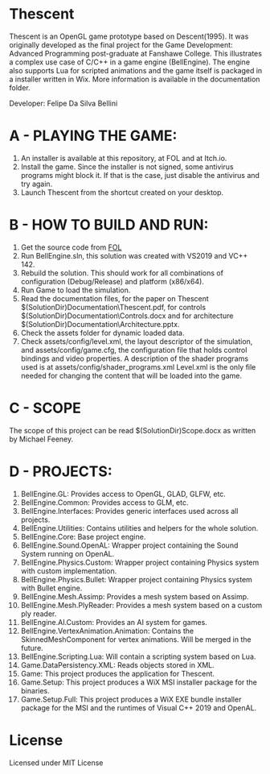 # Thescent

Thescent is an OpenGL game prototype based on Descent(1995). It was originally developed as the final project for the Game Development: Advanced Programming post-graduate at Fanshawe College.
This illustrates a complex use case of C/C++ in a game engine (BellEngine).
The engine also supports Lua for scripted animations and the game itself is packaged in a installer written in Wix.
More information is available in the documentation folder. 

Developer: Felipe Da Silva Bellini

# A - PLAYING THE GAME:
1.	An installer is available at this repository, at FOL and at Itch.io.
2.	Install the game. Since the installer is not signed, some antivirus programs might block it.
	If that is the case, just disable the antivirus and try again.
3.	Launch Thescent from the shortcut created on your desktop.

# B - HOW TO BUILD AND RUN:

1.	Get the source code from [FOL](https://www.fanshaweonline.ca/d2l/home/996074)
2.	Run BellEngine.sln, this solution was created with VS2019 and VC++ 142.
3.	Rebuild the solution.
	This should work for all combinations of configuration (Debug/Release) and platform (x86/x64).
4.	Run Game to load the simulation.
5. 	Read the documentation files, for the paper on Thescent $(SolutionDir)Documentation\Thescent.pdf, for controls $(SolutionDir)Documentation\Controls.docx and for architecture $(SolutionDir)Documentation\Architecture.pptx.
6.	Check the assets folder for dynamic loaded data.
7.	Check assets/config/level.xml, the layout descriptor of the simulation, and assets/config/game.cfg, the configuration 
	file that holds control bindings and video properties. A description of the shader programs used is at assets/config/shader_programs.xml
	Level.xml is the only file needed for changing the content that will be loaded into the game.

# C - SCOPE

The scope of this project can be read $(SolutionDir)Scope.docx as written by Michael Feeney.

# D - PROJECTS:

1.	BellEngine.GL:
	Provides access to OpenGL, GLAD, GLFW, etc.
2.	BellEngine.Common:
	Provides access to GLM, etc.
3.	BellEngine.Interfaces:
	Provides generic interfaces used across all projects.
4.	BellEngine.Utilities:
	Contains utilities and helpers for the whole solution.
5.	BellEngine.Core:
	Base project engine.
6.	BellEngine.Sound.OpenAL:
	Wrapper project containing the Sound System running on OpenAL.
7.	BellEngine.Physics.Custom:
	Wrapper project containing Physics system with custom implementation.
8.	BellEngine.Physics.Bullet:
	Wrapper project containing Physics system with Bullet engine.
9.	BellEngine.Mesh.Assimp:
	Provides a mesh system based on Assimp.
10.	BellEngine.Mesh.PlyReader:
	Provides a mesh system based on a custom ply reader.
11.	BellEngine.AI.Custom:
	Provides an AI system for games.
12.	BellEngine.VertexAnimation.Animation:
	Contains the SkinnedMeshComponent for vertex animations. Will be merged in the future.	
13.	BellEngine.Scripting.Lua:
	Will contain a scripting system based on Lua.
14.	Game.DataPersistency.XML:
	Reads objects stored in XML.
15.	Game:
	This project produces the application for Thescent.
16. Game.Setup: 
	This project produces a WiX MSI installer package for the binaries.
17. Game.Setup.Full: 
	This project produces a WiX EXE bundle installer package for the MSI and the runtimes of Visual C++ 2019 and OpenAL.

# License
Licensed under MIT License
